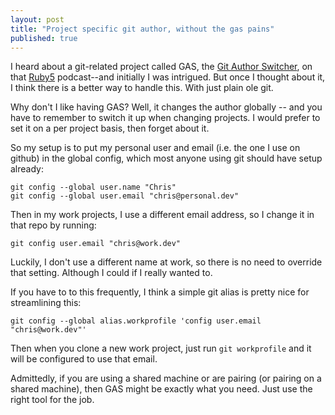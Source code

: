 ```yaml
---
layout: post
title: "Project specific git author, without the gas pains"
published: true
---
```


I heard about a git-related project called GAS, the [Git Author Switcher](https://github.com/walle/gas), on that [Ruby5](http://ruby5.envylabs.com/) podcast--and initially I was intrigued. But once I thought about it, I think there is a better way to handle this. With just plain ole git.

Why don't I like having GAS? Well, it changes the author globally -- and you have to remember to switch it up when changing projects. I would prefer to set it on a per project basis, then forget about it.

So my setup is to put my personal user and email (i.e. the one I use on github) in the global config, which most anyone using git should have setup already:

    git config --global user.name "Chris"
    git config --global user.email "chris@personal.dev"

Then in my work projects, I use a different email address, so I change it in that repo by running:

    git config user.email "chris@work.dev"

Luckily, I don't use a different name at work, so there is no need to override that setting. Although I could if I really wanted to.

If you have to to this frequently, I think a simple git alias is pretty nice for streamlining this:

    git config --global alias.workprofile 'config user.email "chris@work.dev"'

Then when you clone a new work project, just run `git workprofile` and it will be configured to use that email.

Admittedly, if you are using a shared machine or are pairing (or pairing on a shared machine), then GAS might be exactly what you need. Just use the right tool for the job.
